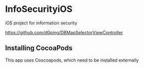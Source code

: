 # InfoSecurityiOS
iOS project for information security


https://github.com/d0ping/DBMapSelectorViewController


## Installing CocoaPods

This app uses Coocoapods, which need to be installed externally
